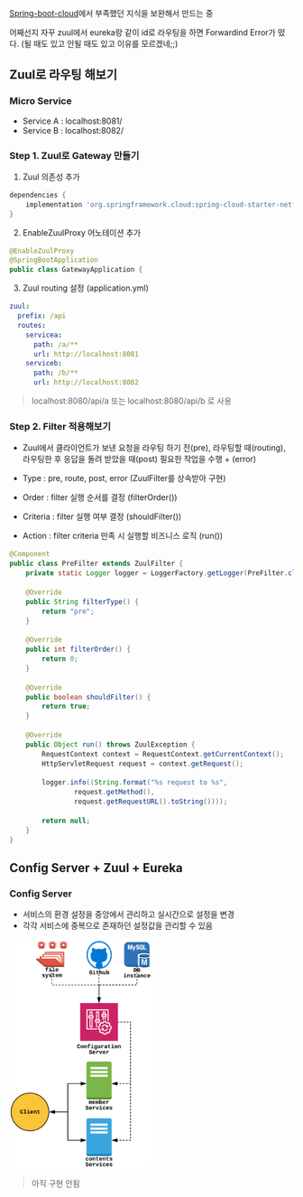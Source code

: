 [Spring-boot-cloud](https://github.com/zkdlu/spring-boot-cloud)에서 부족했던 지식을 보완해서 만드는 중

어째선지 자꾸 zuul에서 eureka랑 같이 id로 라우팅을 하면 Forwardind Error가 떴다. (될 때도 있고 안될 때도 있고 이유를 모르겠네;;)

## Zuul로 라우팅 해보기
### Micro Service
- Service A : localhost:8081/
- Service B : localhost:8082/

### Step 1. Zuul로 Gateway 만들기
1. Zuul 의존성 추가
```gradle
dependencies {
    implementation 'org.springframework.cloud:spring-cloud-starter-netflix-zuul'
}
```
2. EnableZuulProxy 어노테이션 추가
```java
@EnableZuulProxy
@SpringBootApplication
public class GatewayApplication {
```

3. Zuul routing 설정 (application.yml)
```yml
zuul:
  prefix: /api
  routes:
    servicea:
      path: /a/**
      url: http://localhost:8081
    serviceb:
      path: /b/**
      url: http://localhost:8082
```
> localhost:8080/api/a 또는 localhost:8080/api/b 로 사용 

### Step 2. Filter 적용해보기
- Zuul에서 클라이언트가 보낸 요청을 라우팅 하기 전(pre), 라우팅할 때(routing), 라우팅한 후 응답을 돌려 받았을 때(post) 필요한 작업을 수행 + (error)

- Type
	: pre, route, post, error (ZuulFilter를 상속받아 구현)
- Order
	: filter 실행 순서를 결정 (filterOrder())
- Criteria
	: filter 실행 여부 결정 (shouldFilter())
- Action
	: filter criteria 만족 시 실행할 비즈니스 로직 (run())

```java
@Component
public class PreFilter extends ZuulFilter {
    private static Logger logger = LoggerFactory.getLogger(PreFilter.class);

    @Override
    public String filterType() {
        return "pre";
    }

    @Override
    public int filterOrder() {
        return 0;
    }

    @Override
    public boolean shouldFilter() {
        return true;
    }

    @Override
    public Object run() throws ZuulException {
        RequestContext context = RequestContext.getCurrentContext();
        HttpServletRequest request = context.getRequest();

        logger.info((String.format("%s request to %s",
                request.getMethod(),
                request.getRequestURL().toString())));

        return null;
    }
}
```

## Config Server + Zuul + Eureka 
### Config Server
- 서비스의 환경 설정을 중앙에서 관리하고 실시간으로 설정을 변경
- 각각 서비스에 중복으로 존재하던 설정값을 관리할 수 있음

<img src="./images/config server.png" width="50%" height="50%"/>

> 아직 구현 안됨
